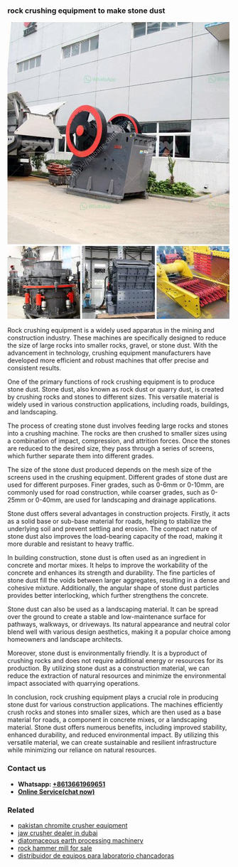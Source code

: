 <h3>rock crushing equipment to make stone dust</h3><img src='1703042410.jpg' alt=''><p>Rock crushing equipment is a widely used apparatus in the mining and construction industry. These machines are specifically designed to reduce the size of large rocks into smaller rocks, gravel, or stone dust. With the advancement in technology, crushing equipment manufacturers have developed more efficient and robust machines that offer precise and consistent results.</p><p>One of the primary functions of rock crushing equipment is to produce stone dust. Stone dust, also known as rock dust or quarry dust, is created by crushing rocks and stones to different sizes. This versatile material is widely used in various construction applications, including roads, buildings, and landscaping.</p><p>The process of creating stone dust involves feeding large rocks and stones into a crushing machine. The rocks are then crushed to smaller sizes using a combination of impact, compression, and attrition forces. Once the stones are reduced to the desired size, they pass through a series of screens, which further separate them into different grades.</p><p>The size of the stone dust produced depends on the mesh size of the screens used in the crushing equipment. Different grades of stone dust are used for different purposes. Finer grades, such as 0-6mm or 0-10mm, are commonly used for road construction, while coarser grades, such as 0-25mm or 0-40mm, are used for landscaping and drainage applications.</p><p>Stone dust offers several advantages in construction projects. Firstly, it acts as a solid base or sub-base material for roads, helping to stabilize the underlying soil and prevent settling and erosion. The compact nature of stone dust also improves the load-bearing capacity of the road, making it more durable and resistant to heavy traffic.</p><p>In building construction, stone dust is often used as an ingredient in concrete and mortar mixes. It helps to improve the workability of the concrete and enhances its strength and durability. The fine particles of stone dust fill the voids between larger aggregates, resulting in a dense and cohesive mixture. Additionally, the angular shape of stone dust particles provides better interlocking, which further strengthens the concrete.</p><p>Stone dust can also be used as a landscaping material. It can be spread over the ground to create a stable and low-maintenance surface for pathways, walkways, or driveways. Its natural appearance and neutral color blend well with various design aesthetics, making it a popular choice among homeowners and landscape architects.</p><p>Moreover, stone dust is environmentally friendly. It is a byproduct of crushing rocks and does not require additional energy or resources for its production. By utilizing stone dust as a construction material, we can reduce the extraction of natural resources and minimize the environmental impact associated with quarrying operations.</p><p>In conclusion, rock crushing equipment plays a crucial role in producing stone dust for various construction applications. The machines efficiently crush rocks and stones into smaller sizes, which are then used as a base material for roads, a component in concrete mixes, or a landscaping material. Stone dust offers numerous benefits, including improved stability, enhanced durability, and reduced environmental impact. By utilizing this versatile material, we can create sustainable and resilient infrastructure while minimizing our reliance on natural resources.</p><h3>Contact us</h3><ul><li><strong>Whatsapp:&nbsp;<a href="https://wa.me/8613661969651">+8613661969651</a></strong></li><li><a href="https://swt.shibang-china.com/?git&amp;zhl&amp;rock crushing equipment to make stone dust"><strong>Online Service(chat now)</strong></a></li></ul><h3>Related</h3><ul><li><a href='pakistan chromite crusher equipment.md'>pakistan chromite crusher equipment</a></li><li><a href='jaw crusher dealer in dubai.md'>jaw crusher dealer in dubai</a></li><li><a href='diatomaceous earth processing machinery.md'>diatomaceous earth processing machinery</a></li><li><a href='rock hammer mill for sale.md'>rock hammer mill for sale</a></li><li><a href='distribuidor de equipos para laboratorio chancadoras.md'>distribuidor de equipos para laboratorio chancadoras</a></li></ul>